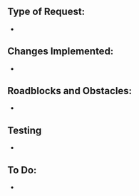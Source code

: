 ## **Type of Request:**

-

## **Changes Implemented:**

-

## **Roadblocks and Obstacles:**

-

## **Testing**

-

## **To Do:**

-
